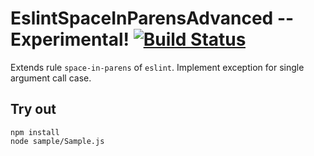 
# EslintSpaceInParensAdvanced -- Experimental! [![Build Status](https://travis-ci.org/Wandalen/EslintSpaceInParensAdvanced.svg?branch=master)](https://travis-ci.org/Wandalen/EslintSpaceInParensAdvanced)

Extends rule `space-in-parens` of `eslint`. Implement exception for single argument call case.

## Try out
```
npm install
node sample/Sample.js
```

